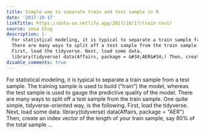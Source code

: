 ```yaml
---
title: Simple way to separate train and test sample in R
date: '2017-10-17'
linkTitle: https://data-se.netlify.app/2017/10/17/train-test/
source: sesa blog
description: |-
  For statistical modeling, it is typical to separate a train sample from a test sample. The training sample is used to build (&ldquo;train&rdquo;) the model, whereas the test sample is used to gauge the predictive quality of the model.
  There are many ways to split off a test sample from the train sample. One quite simple, tidyverse-oriented way, is the following.
  First, load the tidyverse. Next, load some data.
  library(tidyverse) data(Affairs, package = &#34;AER&#34;) Then, create an index vector of the length of your train sample, say 80% of the total sample ...
disable_comments: true
---
```

For statistical modeling, it is typical to separate a train sample from a test sample. The training sample is used to build (&ldquo;train&rdquo;) the model, whereas the test sample is used to gauge the predictive quality of the model.
There are many ways to split off a test sample from the train sample. One quite simple, tidyverse-oriented way, is the following.
First, load the tidyverse. Next, load some data.
library(tidyverse) data(Affairs, package = &#34;AER&#34;) Then, create an index vector of the length of your train sample, say 80% of the total sample ...